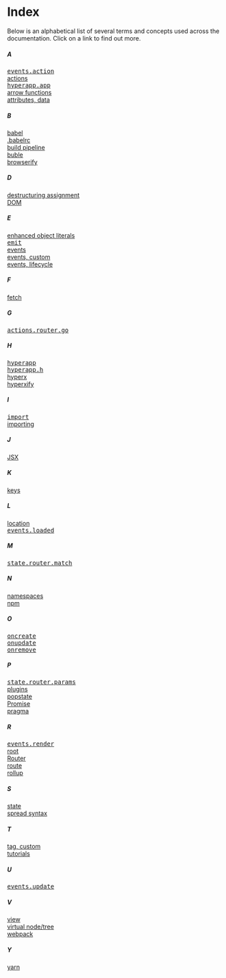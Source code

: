 # Index

Below is an alphabetical list of several terms and concepts used across the documentation. Click on a link to find out more.

##### A
[<samp>events.action</samp>](/docs/api.md#events-action)<br/>
[actions](/docs/applications.md#actions)<br/>
[<samp>hyperapp.app</samp>](/docs/api.md#app)<br/>
[arrow functions](https://developer.mozilla.org/en/docs/Web/JavaScript/Reference/Functions/Arrow_functions)<br/>
[attributes, data](/docs/virtual-nodes.md#data-attributes)<br/>

##### B
[babel](https://github.com/babel/babel)<br/>
[.babelrc](https://babeljs.io/docs/usage/babelrc/)<br/>
[build pipeline](/docs/getting-started.md#build-pipeline)<br/>
[buble](https://gitlab.com/Rich-Harris/buble)<br/>
[browserify](https://github.com/substack/node-browserify)<br/>

##### D
[destructuring assignment](https://developer.mozilla.org/en-US/docs/Web/JavaScript/Reference/Operators/Destructuring_assignment)<br/>
[DOM](https://developer.mozilla.org/en-US/docs/Web/API/Document_Object_Model/Introduction)<br/>

##### E
[enhanced object literals](https://developer.mozilla.org/en-US/docs/Web/JavaScript/Guide/Grammar_and_Types#Enhanced_Object_literals)<br/>
[<samp>emit</samp>](/docs/api.md#emit)<br/>
[events](/docs/applications.md#events)<br/>
[events, custom](/docs/applications.md#custom-events)<br/>
[events, lifecycle](/docs/lifecycle-events.md)<br/>

##### F
[fetch](https://developer.mozilla.org/en-US/docs/Web/API/Fetch_API)<br/>

##### G
[<samp>actions.router.go</samp>](/docs/routing.md#actions-go)<br/>

##### H
[<samp>hyperapp</samp>](https://github.com/hyperapp/hyperapp/blob/master/src/index.js)<br/>
[<samp>hyperapp.h</samp>](/docs/api.md#h)<br/>
[hyperx](/docs/hyperx.md)<br/>
[hyperxify](https://github.com/substack/hyperxify)<br/>

##### I
[<samp>import</samp>](https://developer.mozilla.org/en-US/docs/Web/JavaScript/Reference/Statements/import)<br/>
[importing](/docs/getting-started.md#importing)<br/>

##### J
[JSX](/docs/jsx.md)<br/>

##### K
[keys](/docs/virtual-nodes.md#keys)<br/>

##### L
[location](https://developer.mozilla.org/en-US/docs/Web/API/Location)<br/>
[<samp>events.loaded</samp>](/docs/api.md#events-loaded)<br/>

##### M
<samp>[state.router.match](/docs/routing.md#state-match)</samp><br/>

##### N
[namespaces](/docs/applications.md#namespaces)<br/>
[npm](https://www.npmjs.com/)<br/>

##### O
[<samp>oncreate</samp>](/docs/lifecycle-events.md#oncreate)<br/>
[<samp>onupdate</samp>](/docs/lifecycle-events.md#onupdate)<br/>
[<samp>onremove</samp>](/docs/lifecycle-events.md#onremove)<br/>

##### P
[<samp>state.router.params</samp>](/docs/routing.md#state-params)<br/>
[plugins](/docs/applications.md#plugins)<br/>
[popstate](https://developer.mozilla.org/en-US/docs/Web/Events/popstate)<br/>
[Promise](https://developer.mozilla.org/en-US/docs/Web/JavaScript/Reference/Global_Objects/Promise)<br/>
[pragma](https://babeljs.io/docs/plugins/transform-react-jsx/#optionspragma)<br/>

##### R
[<samp>events.render</samp>](/docs/api.md#events-render)<br/>
[root](/docs/applications.md#root)<br/>
[Router](/docs/routing.md)<br/>
[route](/docs/routing.md#router-route)<br/>
[rollup](https://github.com/rollup/rollup)<br/>

##### S
[state](/docs/applications.md#view-and-state)<br/>
[spread syntax](https://developer.mozilla.org/en-US/docs/Web/JavaScript/Reference/Operators/Spread_operator)<br/>

##### T
[tag, custom](/docs/custom-tags.md)<br/>
[tutorials](/docs/tutorials.md)<br/>

##### U
[<samp>events.update</samp>](/docs/api.md#events-update)<br/>

##### V
[view](/docs/applications.md#view-and-state)<br/>
[virtual node/tree](/docs/virtual-nodes.md)<br/>
[webpack](https://github.com/webpack/webpack)<br/>

##### Y
[yarn](https://github.com/yarnpkg/yarn)<br/>
